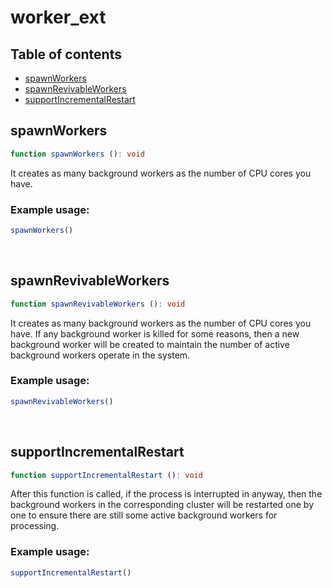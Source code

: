 # worker_ext

## Table of contents
- [spawnWorkers](https://github.com/ii887522/hydro/blob/master/docs/functions/worker_ext.md#spawnWorkers)
- [spawnRevivableWorkers](https://github.com/ii887522/hydro/blob/master/docs/functions/worker_ext.md#spawnRevivableWorkers)
- [supportIncrementalRestart](https://github.com/ii887522/hydro/blob/master/docs/functions/worker_ext.md#supportIncrementalRestart)

## **spawnWorkers**
```ts
function spawnWorkers (): void
```
It creates as many background workers as the number of CPU cores you have.

### **Example usage:**
```ts
spawnWorkers()
```
<br />

## **spawnRevivableWorkers**
```ts
function spawnRevivableWorkers (): void
```
It creates as many background workers as the number of CPU cores you have. If any background worker is killed for some reasons, then a new background worker will be created
to maintain the number of active background workers operate in the system.

### **Example usage:**
```ts
spawnRevivableWorkers()
```
<br />

## **supportIncrementalRestart**
```ts
function supportIncrementalRestart (): void
```
After this function is called, if the process is interrupted in anyway, then the background workers in the corresponding cluster will be restarted one by one to ensure
there are still some active background workers for processing.

### **Example usage:**
```ts
supportIncrementalRestart()
```

